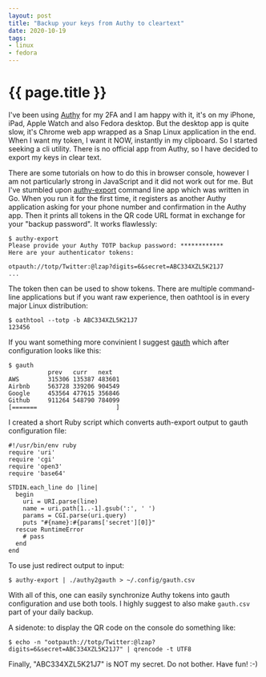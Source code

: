 ```yaml
---
layout: post
title: "Backup your keys from Authy to cleartext"
date: 2020-10-19
tags:
- linux
- fedora
---
```

{{ page.title }}
================

I've been using [Authy](https://www.authy.com) for my 2FA and I am happy with
it, it's on my iPhone, iPad, Apple Watch and also Fedora desktop. But the
desktop app is quite slow, it's Chrome web app wrapped as a Snap Linux
application in the end. When I want my token, I want it NOW, instantly in my
clipboard. So I started seeking a cli utility. There is no official app from
Authy, so I have decided to export my keys in clear text.

There are some tutorials on how to do this in browser console, however I am not
particularly strong in JavaScript and it did not work out for me. But I've
stumbled upon [authy-export](https://github.com/alexzorin/authy) command line
app which was written in Go. When you run it for the first time, it registers
as another Authy application asking for your phone number and confirmation in
the Authy app. Then it prints all tokens in the QR code URL format in exchange
for your "backup password". It works flawlessly:

    $ authy-export
    Please provide your Authy TOTP backup password: ************
    Here are your authenticator tokens:

    otpauth://totp/Twitter:@lzap?digits=6&secret=ABC334XZL5K21J7
    ...

The token then can be used to show tokens. There are multiple command-line
applications but if you want raw experience, then oathtool is in every major
Linux distribution:

    $ oathtool --totp -b ABC334XZL5K21J7
    123456

If you want something more convinient I suggest
[gauth](https://github.com/pcarrier/gauth) which after configuration looks like
this:

    $ gauth
               prev   curr   next
    AWS        315306 135387 483601
    Airbnb     563728 339206 904549
    Google     453564 477615 356846
    Github     911264 548790 784099
    [=======                      ]

I created a short Ruby script which converts auth-export output to gauth
configuration file:

    #!/usr/bin/env ruby
    require 'uri'
    require 'cgi'
    require 'open3'
    require 'base64'

    STDIN.each_line do |line|
      begin
        uri = URI.parse(line)
        name = uri.path[1..-1].gsub(':', ' ')
        params = CGI.parse(uri.query)
        puts "#{name}:#{params['secret'][0]}"
      rescue RuntimeError
        # pass
      end
    end

To use just redirect output to input:

    $ authy-export | ./authy2gauth > ~/.config/gauth.csv

With all of this, one can easily synchronize Authy tokens into gauth
configuration and use both tools. I highly suggest to also make `gauth.csv`
part of your daily backup.

A sidenote: to display the QR code on the console do something like:

    $ echo -n "ootpauth://totp/Twitter:@lzap?digits=6&secret=ABC334XZL5K21J7" | qrencode -t UTF8

Finally, "ABC334XZL5K21J7" is NOT my secret. Do not bother. Have fun! :-)
